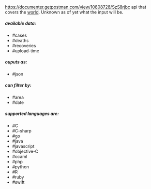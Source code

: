 https://documenter.getpostman.com/view/10808728/SzS8rjbc
api that covers the [world](global.md). Unknown as of yet what the input will be.
##### available data:
- #cases
- #deaths
- #recoveries
- #upload-time
##### ouputs as:
- #json
##### can filter by:
- #area
- #date
##### supported languages are:
- #C
- #C-sharp 
- #go
- #java
- #javascript
- #objective-C
- #ocaml
- #php
- #python
- #R
- #ruby
- #swift